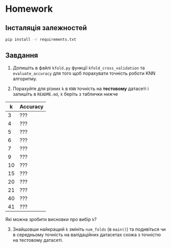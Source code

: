 # Homework


## Інсталяція залежностей

```bash
pip install -r requirements.txt
```


## Завдання

1. Допишіть в файлі `kfold.py` функції `kfold_cross_validation` та `evaluate_accuracy` для того щоб порахувати точність роботи KNN алгоритму.

2. Порахуйте для різних `k` в `KNN` точність на **тестовому** датасеті і запишіть в `README.md`, `k` беріть з таблички нижче

 k | Accuracy
---|----------
 3 | ???
 4 | ???
 5 | ???
 6 | ???
 7 | ???
 9 | ???
10 | ???
15 | ???
20 | ???
21 | ???
40 | ???
41 | ???

Які можна зробити висновки про вибір `k`?

3. Знайшовши найкращий `k` змініть `num_folds` (в `main()`) та подивіться чи в середньому точність на валідаційних датасетах схожа з точністю на тестовому датасеті.
